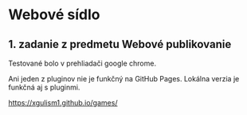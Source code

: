 # Webové sídlo

## 1. zadanie z predmetu Webové publikovanie

Testované bolo v prehliadači google chrome.

Ani jeden z pluginov nie je funkčný na GitHub Pages.
Lokálna verzia je funkčná aj s pluginmi.

https://xgulism1.github.io/games/
